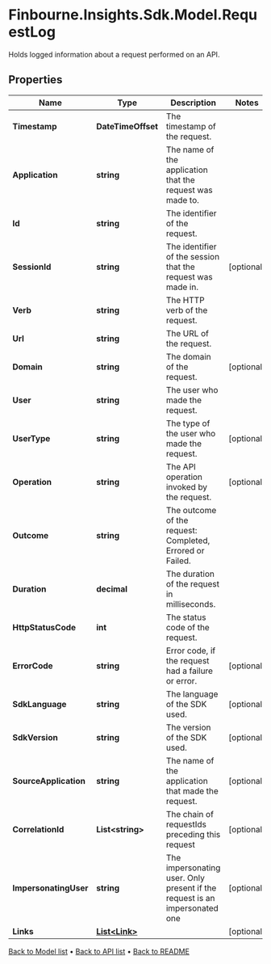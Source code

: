 # Finbourne.Insights.Sdk.Model.RequestLog
Holds logged information about a request performed on an API.

## Properties

Name | Type | Description | Notes
------------ | ------------- | ------------- | -------------
**Timestamp** | **DateTimeOffset** | The timestamp of the request. | 
**Application** | **string** | The name of the application that the request was made to. | 
**Id** | **string** | The identifier of the request. | 
**SessionId** | **string** | The identifier of the session that the request was made in. | [optional] 
**Verb** | **string** | The HTTP verb of the request. | 
**Url** | **string** | The URL of the request. | 
**Domain** | **string** | The domain of the request. | [optional] 
**User** | **string** | The user who made the request. | 
**UserType** | **string** | The type of the user who made the request. | [optional] 
**Operation** | **string** | The API operation invoked by the request. | [optional] 
**Outcome** | **string** | The outcome of the request: Completed, Errored or Failed. | 
**Duration** | **decimal** | The duration of the request in milliseconds. | 
**HttpStatusCode** | **int** | The status code of the request. | 
**ErrorCode** | **string** | Error code, if the request had a failure or error. | [optional] 
**SdkLanguage** | **string** | The language of the SDK used. | [optional] 
**SdkVersion** | **string** | The version of the SDK used. | [optional] 
**SourceApplication** | **string** | The name of the application that made the request. | [optional] 
**CorrelationId** | **List&lt;string&gt;** | The chain of requestIds preceding this request | [optional] 
**ImpersonatingUser** | **string** | The impersonating user. Only present if the request is an impersonated one | [optional] 
**Links** | [**List&lt;Link&gt;**](Link.md) |  | [optional] 

[Back to Model list](../README.md#documentation-for-models) &#8226; [Back to API list](../README.md#documentation-for-api-endpoints) &#8226; [Back to README](../README.md)

